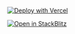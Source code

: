 [![Deploy with Vercel](https://vercel.com/button)](https://vercel.com/new/clone?repository-url=https%3A%2F%2Fgithub.com%2Fokta-ciam-specialists%2Fnative-sso-app)

[![Open in StackBlitz](https://developer.stackblitz.com/img/open_in_stackblitz.svg)](https://stackblitz.com/fork/github/okta-ciam-specialists/native-sso-app.git)
